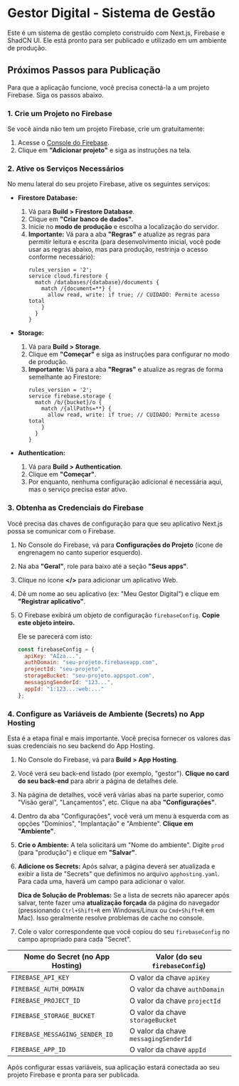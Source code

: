 # Gestor Digital - Sistema de Gestão

Este é um sistema de gestão completo construído com Next.js, Firebase e ShadCN UI. Ele está pronto para ser publicado e utilizado em um ambiente de produção.

## Próximos Passos para Publicação

Para que a aplicação funcione, você precisa conectá-la a um projeto Firebase. Siga os passos abaixo.

### 1. Crie um Projeto no Firebase

Se você ainda não tem um projeto Firebase, crie um gratuitamente:

1.  Acesse o [Console do Firebase](https://console.firebase.google.com/).
2.  Clique em **"Adicionar projeto"** e siga as instruções na tela.

### 2. Ative os Serviços Necessários

No menu lateral do seu projeto Firebase, ative os seguintes serviços:

*   **Firestore Database:**
    1.  Vá para **Build > Firestore Database**.
    2.  Clique em **"Criar banco de dados"**.
    3.  Inicie no **modo de produção** e escolha a localização do servidor.
    4.  **Importante:** Vá para a aba **"Regras"** e atualize as regras para permitir leitura e escrita (para desenvolvimento inicial, você pode usar as regras abaixo, mas para produção, restrinja o acesso conforme necessário):
        ```
        rules_version = '2';
        service cloud.firestore {
          match /databases/{database}/documents {
            match /{document=**} {
              allow read, write: if true; // CUIDADO: Permite acesso total
            }
          }
        }
        ```

*   **Storage:**
    1.  Vá para **Build > Storage**.
    2.  Clique em **"Começar"** e siga as instruções para configurar no modo de produção.
    3.  **Importante:** Vá para a aba **"Regras"** e atualize as regras de forma semelhante ao Firestore:
        ```
        rules_version = '2';
        service firebase.storage {
          match /b/{bucket}/o {
            match /{allPaths=**} {
              allow read, write: if true; // CUIDADO: Permite acesso total
            }
          }
        }
        ```

*   **Authentication:**
    1.  Vá para **Build > Authentication**.
    2.  Clique em **"Começar"**.
    3.  Por enquanto, nenhuma configuração adicional é necessária aqui, mas o serviço precisa estar ativo.

### 3. Obtenha as Credenciais do Firebase

Você precisa das chaves de configuração para que seu aplicativo Next.js possa se comunicar com o Firebase.

1.  No Console do Firebase, vá para **Configurações do Projeto** (ícone de engrenagem no canto superior esquerdo).
2.  Na aba **"Geral"**, role para baixo até a seção **"Seus apps"**.
3.  Clique no ícone **</>** para adicionar um aplicativo Web.
4.  Dê um nome ao seu aplicativo (ex: "Meu Gestor Digital") e clique em **"Registrar aplicativo"**.
5.  O Firebase exibirá um objeto de configuração `firebaseConfig`. **Copie este objeto inteiro.**

    Ele se parecerá com isto:
    ```javascript
    const firebaseConfig = {
      apiKey: "AIza...",
      authDomain: "seu-projeto.firebaseapp.com",
      projectId: "seu-projeto",
      storageBucket: "seu-projeto.appspot.com",
      messagingSenderId: "123...",
      appId: "1:123...:web:..."
    };
    ```

### 4. Configure as Variáveis de Ambiente (Secrets) no App Hosting

Esta é a etapa final e mais importante. Você precisa fornecer os valores das suas credenciais no seu backend do App Hosting.

1.  No Console do Firebase, vá para **Build > App Hosting**.
2.  Você verá seu back-end listado (por exemplo, "gestor"). **Clique no card do seu back-end** para abrir a página de detalhes dele.
3.  Na página de detalhes, você verá várias abas na parte superior, como "Visão geral", "Lançamentos", etc. Clique na aba **"Configurações"**.
4.  Dentro da aba "Configurações", você verá um menu à esquerda com as opções "Domínios", "Implantação" e "Ambiente". **Clique em "Ambiente"**.
5.  **Crie o Ambiente:** A tela solicitará um "Nome do ambiente". Digite `prod` (para "produção") e clique em **"Salvar"**.
6.  **Adicione os Secrets:** Após salvar, a página deverá ser atualizada e exibir a lista de "Secrets" que definimos no arquivo `apphosting.yaml`. Para cada uma, haverá um campo para adicionar o valor.

    **Dica de Solução de Problemas:** Se a lista de secrets não aparecer após salvar, tente fazer uma **atualização forçada** da página do navegador (pressionando `Ctrl+Shift+R` em Windows/Linux ou `Cmd+Shift+R` em Mac). Isso geralmente resolve problemas de cache no console.

7.  Cole o valor correspondente que você copiou do seu `firebaseConfig` no campo apropriado para cada "Secret".

| Nome do Secret (no App Hosting)       | Valor (do seu `firebaseConfig`)     |
| ------------------------------------- | ----------------------------------- |
| `FIREBASE_API_KEY`                    | O valor da chave `apiKey`           |
| `FIREBASE_AUTH_DOMAIN`                | O valor da chave `authDomain`       |
| `FIREBASE_PROJECT_ID`                 | O valor da chave `projectId`        |
| `FIREBASE_STORAGE_BUCKET`             | O valor da chave `storageBucket`    |
| `FIREBASE_MESSAGING_SENDER_ID`        | O valor da chave `messagingSenderId`|
| `FIREBASE_APP_ID`                     | O valor da chave `appId`            |

Após configurar essas variáveis, sua aplicação estará conectada ao seu projeto Firebase e pronta para ser publicada.
